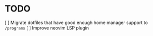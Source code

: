 # TODO

[ ] Migrate dotfiles that have good enough home manager support to `/programs`
[ ] Improve neovim LSP plugin

